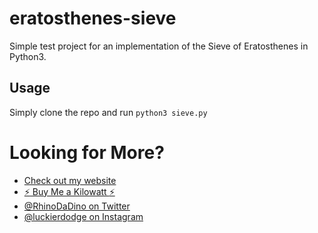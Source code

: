 # eratosthenes-sieve

Simple test project for an implementation of the Sieve of Eratosthenes in Python3.

## Usage

Simply clone the repo and run
`python3 sieve.py`

# Looking for More?

* [Check out my website](https://ryandlewis.dev)
* [:zap: Buy Me a Kilowatt :zap:](https://www.buymeacoffee.com/aVc18KuLq)
* [@RhinoDaDino on Twitter](https://twitter.com/RhinoDaDino)
* [@luckierdodge on Instagram](https://www.instagram.com/luckierdodge/)
